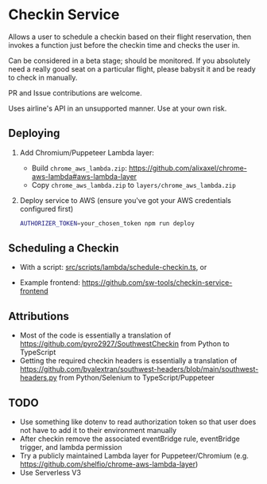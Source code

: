 # Checkin Service

Allows a user to schedule a checkin based on their flight reservation, then invokes a function just before the checkin time and checks the user in.

Can be considered in a beta stage; should be monitored. If you absolutely need a really good seat on a particular flight, please babysit it and be ready to check in manually.

PR and Issue contributions are welcome.

Uses airline's API in an unsupported manner. Use at your own risk.

## Deploying

1. Add Chromium/Puppeteer Lambda layer:

   - Build `chrome_aws_lambda.zip`: https://github.com/alixaxel/chrome-aws-lambda#aws-lambda-layer
   - Copy `chrome_aws_lambda.zip` to `layers/chrome_aws_lambda.zip`

1. Deploy service to AWS (ensure you've got your AWS credentials configured first)

   ```sh
   AUTHORIZER_TOKEN=your_chosen_token npm run deploy
   ```

## Scheduling a Checkin

- With a script: [src/scripts/lambda/schedule-checkin.ts](src/scripts/lambda/schedule-checkin.ts), or

- Example frontend: https://github.com/sw-tools/checkin-service-frontend

## Attributions

- Most of the code is essentially a translation of https://github.com/pyro2927/SouthwestCheckin from Python to TypeScript
- Getting the required checkin headers is essentially a translation of https://github.com/byalextran/southwest-headers/blob/main/southwest-headers.py from Python/Selenium to TypeScript/Puppeteer

## TODO

- Use something like dotenv to read authorization token so that user does not have to add it to their environment manually
- After checkin remove the associated eventBridge rule, eventBridge trigger, and lambda permission
- Try a publicly maintained Lambda layer for Puppeteer/Chromium (e.g. https://github.com/shelfio/chrome-aws-lambda-layer)
- Use Serverless V3
